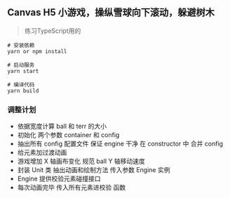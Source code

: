 ## Canvas H5 小游戏，操纵雪球向下滚动，躲避树木
> 练习TypeScript用的

```
# 安装依赖
yarn or npm install

# 启动服务
yarn start

# 编译代码
yarn build
```

### 调整计划
* 依据宽度计算 ball 和 terr 的大小
* 初始化 两个参数 container 和 config
* 抽出所有 config 配置文件 保证 engine 干净 在 constructor 中 合并 config
* 给元素加过渡动画
* 游戏增加 X 轴画布变化 规范 ball Y 轴移动速度
* 封装 Unit 类 抽出动画和绘制方法 传入参数 Engine 实例
* Engine 提供校验元素碰撞接口
* 每次动画完毕 传入所有元素进校验 函数

